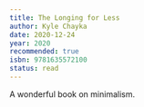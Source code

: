 ```yaml
---
title: The Longing for Less
author: Kyle Chayka
date: 2020-12-24
year: 2020
recommended: true
isbn: 9781635572100
status: read
---
```


A wonderful book on minimalism.
